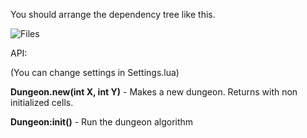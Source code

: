 You should arrange the dependency tree like this.

![Files](https://user-images.githubusercontent.com/45115274/64079691-55a12000-cc9f-11e9-88de-e3fed3175bc2.png)

API: 

(You can change settings in Settings.lua)

**Dungeon.new(int X, int Y)** - Makes a new dungeon. Returns <Dungeon> with non initialized cells.
  
**Dungeon:init()** - Run the dungeon algorithm
